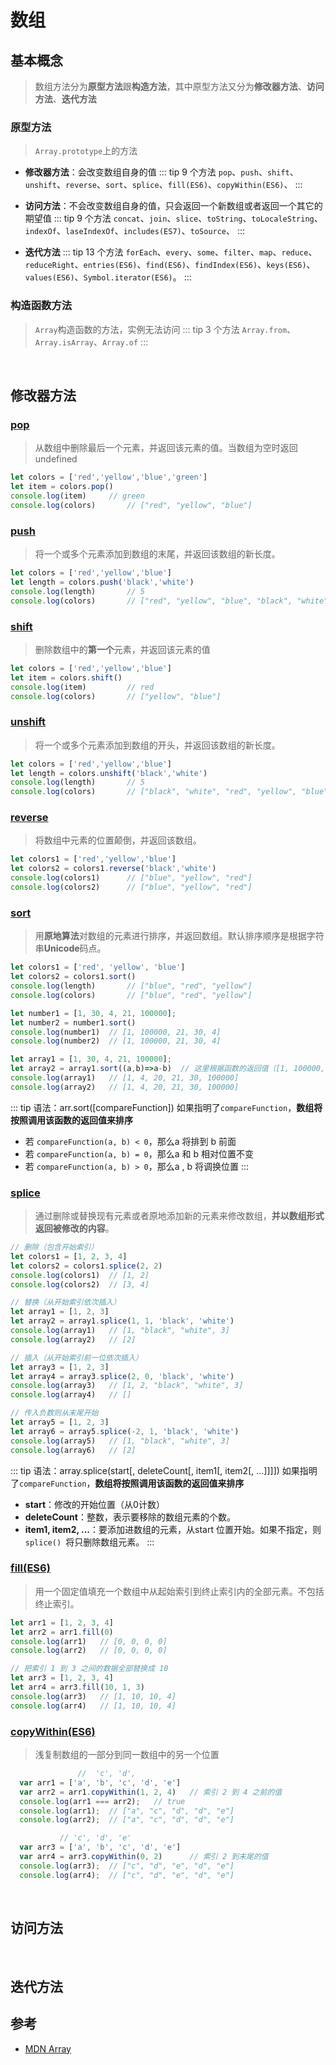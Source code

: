 # 数组
## 基本概念
  >数组方法分为**原型方法**跟**构造方法**，其中原型方法又分为**修改器方法**、**访问方法**、**迭代方法**
  
  ### **原型方法**
  >`Array.prototype`上的方法

  - **修改器方法**：会改变数组自身的值
  ::: tip 9 个方法
  `pop`、`push`、`shift`、`unshift`、`reverse`、`sort`、`splice`、`fill(ES6)`、`copyWithin(ES6)`、
  ::: 
  
  - **访问方法**：不会改变数组自身的值，只会返回一个新数组或者返回一个其它的期望值
  ::: tip 9 个方法
  `concat`、`join`、`slice`、`toString`、`toLocaleString`、`indexOf`、`laseIndexOf`、`includes(ES7)`、`toSource`、
  ::: 

  - **迭代方法**
  ::: tip 13 个方法
  `forEach`、`every`、`some`、`filter`、`map`、`reduce`、`reduceRight`、`entries(ES6)`、`find(ES6)`、`findIndex(ES6)`、`keys(ES6)`、`values(ES6)`、`Symbol.iterator(ES6)`。
  ::: 
  
### **构造函数方法**
>`Array`构造函数的方法，实例无法访问
::: tip 3 个方法
  `Array.from`、`Array.isArray`、`Array.of`
::: 

<br />

## 修改器方法
  ### [**pop**](https://developer.mozilla.org/zh-CN/docs/Web/JavaScript/Reference/Global_Objects/Array/pop)
  > 从数组中删除最后一个元素，并返回该元素的值。当数组为空时返回undefined
  ``` js
  let colors = ['red','yellow','blue','green'] 
  let item = colors.pop()
  console.log(item)		// green
  console.log(colors)		// ["red", "yellow", "blue"]
  ```
  
  ### [**push**](https://developer.mozilla.org/zh-CN/docs/Web/JavaScript/Reference/Global_Objects/Array/push)
  > 将一个或多个元素添加到数组的末尾，并返回该数组的新长度。
  ``` js
  let colors = ['red','yellow','blue'] 
  let length = colors.push('black','white')
  console.log(length)		// 5
  console.log(colors)		// ["red", "yellow", "blue", "black", "white"]
  ```


  ### [**shift**](https://developer.mozilla.org/zh-CN/docs/Web/JavaScript/Reference/Global_Objects/Array/shift)
  > 删除数组中的**第一个**元素，并返回该元素的值
  ``` js
  let colors = ['red','yellow','blue'] 
  let item = colors.shift()
  console.log(item)			// red
  console.log(colors)		// ["yellow", "blue"]
  ```

  ### [**unshift**](https://developer.mozilla.org/zh-CN/docs/Web/JavaScript/Reference/Global_Objects/Array/unshift)
  > 将一个或多个元素添加到数组的开头，并返回该数组的新长度。
  ``` js
  let colors = ['red','yellow','blue'] 
  let length = colors.unshift('black','white')
  console.log(length)		// 5
  console.log(colors)		// ["black", "white", "red", "yellow", "blue"]
  ```

  ### [**reverse**](https://developer.mozilla.org/zh-CN/docs/Web/JavaScript/Reference/Global_Objects/Array/reverse)
  > 将数组中元素的位置颠倒，并返回该数组。
  ``` js
  let colors1 = ['red','yellow','blue'] 
  let colors2 = colors1.reverse('black','white')
  console.log(colors1)		// ["blue", "yellow", "red"]
  console.log(colors2)		// ["blue", "yellow", "red"]
  ```

  ### [**sort**](https://developer.mozilla.org/zh-CN/docs/Web/JavaScript/Reference/Global_Objects/Array/sort)
  > 用**原地算法**对数组的元素进行排序，并返回数组。默认排序顺序是根据字符串**Unicode**码点。
  ``` js
  let colors1 = ['red', 'yellow', 'blue'] 
  let colors2 = colors1.sort()
  console.log(length)		// ["blue", "red", "yellow"]
  console.log(colors)		// ["blue", "red", "yellow"]

  let number1 = [1, 30, 4, 21, 100000];
  let number2 = number1.sort()
  console.log(number1)  // [1, 100000, 21, 30, 4]
  console.log(number2)  // [1, 100000, 21, 30, 4]

  let array1 = [1, 30, 4, 21, 100000];
  let array2 = array1.sort((a,b)=>a-b)  // 这里根据函数的返回值（[1, 100000, 21, 30, 4]）来排序
  console.log(array1)   // [1, 4, 20, 21, 30, 100000]
  console.log(array2)   // [1, 4, 20, 21, 30, 100000]
  ```
  ::: tip 语法：arr.sort([compareFunction])
  如果指明了`compareFunction`，**数组将按照调用该函数的返回值来排序**
  - 若 `compareFunction(a, b) < 0`，那么a 将排到 b 前面
  - 若 `compareFunction(a, b) = 0`，那么a 和 b 相对位置不变
  - 若 `compareFunction(a, b) > 0`，那么a , b 将调换位置
  :::
  

  ### [**splice**](https://developer.mozilla.org/zh-CN/docs/Web/JavaScript/Reference/Global_Objects/Array/splice)
  > 通过删除或替换现有元素或者原地添加新的元素来修改数组，**并以数组形式返回被修改的内容**。
  ``` js
  // 删除（包含开始索引）
  let colors1 = [1, 2, 3, 4]
  let colors2 = colors1.splice(2, 2)
  console.log(colors1)	// [1, 2]
  console.log(colors2)	// [3, 4]

  // 替换（从开始索引依次插入）
  let array1 = [1, 2, 3]
  let array2 = array1.splice(1, 1, 'black', 'white')
  console.log(array1)	// [1, "black", "white", 3]
  console.log(array2)	// [2]

  // 插入（从开始索引前一位依次插入）
  let array3 = [1, 2, 3]
  let array4 = array3.splice(2, 0, 'black', 'white')
  console.log(array3)	// [1, 2, "black", "white", 3]
  console.log(array4)	// []

  // 传入负数则从末尾开始
  let array5 = [1, 2, 3]
  let array6 = array5.splice(-2, 1, 'black', 'white')
  console.log(array5)	// [1, "black", "white", 3]
  console.log(array6)	// [2]
  ```
  ::: tip 语法：array.splice(start[, deleteCount[, item1[, item2[, ...]]]])
  如果指明了`compareFunction`，**数组将按照调用该函数的返回值来排序**
  - **start​**：修改的开始位置（从0计数）
  - **deleteCount**：整数，表示要移除的数组元素的个数。
  - **item1, item2, ...**：要添加进数组的元素，从start 位置开始。如果不指定，则`splice() `将只删除数组元素。
  :::


  ### [**fill(ES6)**](https://developer.mozilla.org/zh-CN/docs/Web/JavaScript/Reference/Global_Objects/Array/fill)
  > 用一个固定值填充一个数组中从起始索引到终止索引内的全部元素。不包括终止索引。
  ``` js
  let arr1 = [1, 2, 3, 4]
  let arr2 = arr1.fill(0)
  console.log(arr1)   // [0, 0, 0, 0]
  console.log(arr2)   // [0, 0, 0, 0]

  // 把索引 1 到 3 之间的数据全部替换成 10 
  let arr3 = [1, 2, 3, 4]
  let arr4 = arr3.fill(10, 1, 3)
  console.log(arr3)   // [1, 10, 10, 4]
  console.log(arr4)   // [1, 10, 10, 4]
  ```

  ### [**copyWithin(ES6)**](https://developer.mozilla.org/zh-CN/docs/Web/JavaScript/Reference/Global_Objects/Array/copyWithin)
  > 浅复制数组的一部分到同一数组中的另一个位置
  ``` js
                 //  'c', 'd',
    var arr1 = ['a', 'b', 'c', 'd', 'e']
    var arr2 = arr1.copyWithin(1, 2, 4)   // 索引 2 到 4 之前的值
    console.log(arr1 === arr2);   // true
    console.log(arr1);  // ["a", "c", "d", "d", "e"]
    console.log(arr2);  // ["a", "c", "d", "d", "e"]

             // 'c', 'd', 'e'
    var arr3 = ['a', 'b', 'c', 'd', 'e']
    var arr4 = arr3.copyWithin(0, 2)      // 索引 2 到末尾的值
    console.log(arr3);  // ["c", "d", "e", "d", "e"]
    console.log(arr4);  // ["c", "d", "e", "d", "e"]
  ```
  
<br />

## 访问方法


<br />


## 迭代方法




## 参考
  - [MDN Array](https://developer.mozilla.org/zh-CN/docs/Web/JavaScript/Reference/Global_Objects/Array)